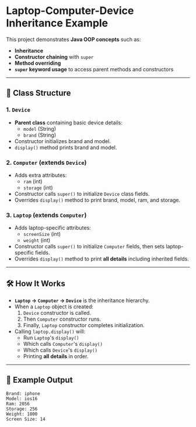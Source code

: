 # Laptop-Computer-Device Inheritance Example

This project demonstrates **Java OOP concepts** such as:
- **Inheritance**
- **Constructor chaining** with `super`
- **Method overriding**
- **`super` keyword usage** to access parent methods and constructors

---

## 📂 Class Structure

### 1. `Device`
- **Parent class** containing basic device details:
  - `model` (String)
  - `brand` (String)
- Constructor initializes brand and model.
- `display()` method prints brand and model.

### 2. `Computer` (extends `Device`)
- Adds extra attributes:
  - `ram` (int)
  - `storage` (int)
- Constructor calls `super()` to initialize `Device` class fields.
- Overrides `display()` method to print brand, model, ram, and storage.

### 3. `Laptop` (extends `Computer`)
- Adds laptop-specific attributes:
  - `screenSize` (int)
  - `weight` (int)
- Constructor calls `super()` to initialize `Computer` fields, then sets laptop-specific fields.
- Overrides `display()` method to print **all details** including inherited fields.

---

## 🛠 How It Works
- **`Laptop` → `Computer` → `Device`** is the inheritance hierarchy.
- When a `Laptop` object is created:
  1. `Device` constructor is called.
  2. Then `Computer` constructor runs.
  3. Finally, `Laptop` constructor completes initialization.
- Calling `laptop.display()` will:
  - Run `Laptop`'s `display()`
  - Which calls `Computer`'s `display()`
  - Which calls `Device`'s `display()`
  - Printing **all details** in order.

---

## 📌 Example Output
```plaintext
Brand: iphone
Model: ios16
Ram: 2056
Storage: 256
Weight: 1800
Screen Size: 14
